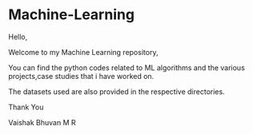 # Machine-Learning
Hello, 

Welcome to my Machine Learning repository,

You can find the python codes related to ML algorithms and the 
various projects,case studies that i have worked on.

The datasets used are also provided in the respective directories.

Thank You 
   
Vaishak Bhuvan M R
